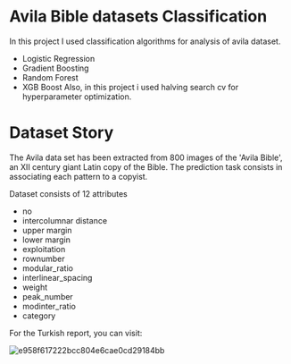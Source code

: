 # Avila Bible datasets Classification
In this project I used classification algorithms for analysis of avila dataset.
* Logistic Regression
* Gradient Boosting
* Random Forest
* XGB Boost
Also, in this project i used halving search cv for hyperparameter optimization.

# Dataset Story
The Avila data set has been extracted from 800 images of the 'Avila Bible', an XII century giant Latin copy of the Bible. The prediction task consists in associating each pattern to a copyist.

Dataset consists of 12 attributes
- no
- intercolumnar distance
- upper margin  
- lower margin  
- exploitation
- rownumber
- modular_ratio
- interlinear_spacing
- weight
- peak_number
- modinter_ratio
- category

For the Turkish report, you can visit:

![e958f617222bcc804e6cae0cd29184bb](https://user-images.githubusercontent.com/101044556/194700941-2525ad9f-3b5d-4648-9376-4a89f0d42a43.gif)
